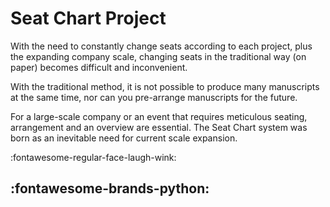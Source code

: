 # Seat Chart Project

With the need to constantly change seats according to each project, plus the expanding company scale, changing seats in the traditional way (on paper) becomes difficult and inconvenient.

With the traditional method, it is not possible to produce many manuscripts at the same time, nor can you pre-arrange manuscripts for the future.

For a large-scale company or an event that requires meticulous seating, arrangement and an overview are essential.
The Seat Chart system was born as an inevitable need for current scale expansion.

:fontawesome-regular-face-laugh-wink:
## :fontawesome-brands-python: